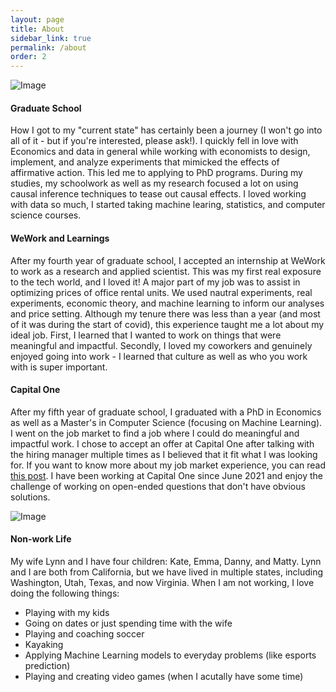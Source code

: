 ```yaml
---
layout: page
title: About
sidebar_link: true
permalink: /about
order: 2
---
```



![Image](../../assets/img/pepper.jpg)

#### Graduate School

How I got to my "current state" has certainly been a journey (I won't go into all of it - but if you're interested, please ask!). I quickly fell in love with Economics and data in general while working with economists to design, implement, and analyze experiments that mimicked the effects of affirmative action. This led me to applying to PhD programs. During my studies, my schoolwork as well as my research focused a lot on using causal inference techniques to tease out causal effects. I loved working with data so much, I started taking machine learing, statistics, and computer science courses. 

#### WeWork and Learnings

After my fourth year of graduate school, I accepted an internship at WeWork to work as a research and applied scientist. This was my first real exposure to the tech world, and I loved it! A major part of my job was to assist in optimizing prices of office rental units. We used nautral experiments, real experiments, economic theory, and machine learning to inform our analyses and price setting. Although my tenure there was less than a year (and most of it was during the start of covid), this experience taught me a lot about my ideal job. First, I learned that I wanted to work on things that were meaningful and impactful. Secondly, I loved my coworkers and genuinely enjoyed going into work - I learned that culture as well as who you work with is super important.


#### Capital One

After my fifth year of graduate school, I graduated with a PhD in Economics as well as a Master's in Computer Science (focusing on Machine Learning). I went on the job market to find a job where I could do meaningful and impactful work. I chose to accept an offer at Capital One after talking with the hiring manager multiple times as I believed that it fit what I was looking for. If you want to know more about my job market experience, you can read [this post](../blog/job_market). I have been working at Capital One since June 2021 and enjoy the challenge of working on open-ended questions that don't have obvious solutions.

![Image](../../assets/img/kayak_outside.jpg)

#### Non-work Life

My wife Lynn and I have four children: Kate, Emma, Danny, and Matty. Lynn and I are both from California, but we have lived in multiple states, including Washington, Utah, Texas, and now Virginia. When I am not working, I love doing the following things:
- Playing with my kids
- Going on dates or just spending time with the wife
- Playing and coaching soccer
- Kayaking
- Applying Machine Learning models to everyday problems (like esports prediction)
- Playing and creating video games (when I acutally have some time)
